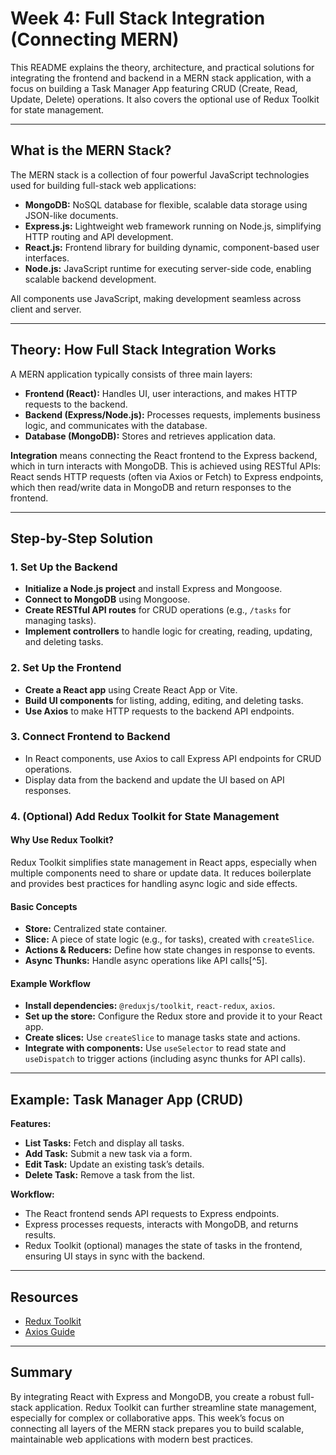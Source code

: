# Week 4: Full Stack Integration (Connecting MERN)

This README explains the theory, architecture, and practical solutions for integrating the frontend and backend in a MERN stack application, with a focus on building a Task Manager App featuring CRUD (Create, Read, Update, Delete) operations. It also covers the optional use of Redux Toolkit for state management.

---

## What is the MERN Stack?

The MERN stack is a collection of four powerful JavaScript technologies used for building full-stack web applications:

- **MongoDB:** NoSQL database for flexible, scalable data storage using JSON-like documents.
- **Express.js:** Lightweight web framework running on Node.js, simplifying HTTP routing and API development.
- **React.js:** Frontend library for building dynamic, component-based user interfaces.
- **Node.js:** JavaScript runtime for executing server-side code, enabling scalable backend development.

All components use JavaScript, making development seamless across client and server.

---

## Theory: How Full Stack Integration Works

A MERN application typically consists of three main layers:

- **Frontend (React):** Handles UI, user interactions, and makes HTTP requests to the backend.
- **Backend (Express/Node.js):** Processes requests, implements business logic, and communicates with the database.
- **Database (MongoDB):** Stores and retrieves application data.

**Integration** means connecting the React frontend to the Express backend, which in turn interacts with MongoDB. This is achieved using RESTful APIs: React sends HTTP requests (often via Axios or Fetch) to Express endpoints, which then read/write data in MongoDB and return responses to the frontend.

---

## Step-by-Step Solution

### 1. Set Up the Backend

- **Initialize a Node.js project** and install Express and Mongoose.
- **Connect to MongoDB** using Mongoose.
- **Create RESTful API routes** for CRUD operations (e.g., `/tasks` for managing tasks).
- **Implement controllers** to handle logic for creating, reading, updating, and deleting tasks.

### 2. Set Up the Frontend

- **Create a React app** using Create React App or Vite.
- **Build UI components** for listing, adding, editing, and deleting tasks.
- **Use Axios** to make HTTP requests to the backend API endpoints.

### 3. Connect Frontend to Backend

- In React components, use Axios to call Express API endpoints for CRUD operations.
- Display data from the backend and update the UI based on API responses.

### 4. (Optional) Add Redux Toolkit for State Management

#### Why Use Redux Toolkit?

Redux Toolkit simplifies state management in React apps, especially when multiple components need to share or update data. It reduces boilerplate and provides best practices for handling async logic and side effects.

#### Basic Concepts

- **Store:** Centralized state container.
- **Slice:** A piece of state logic (e.g., for tasks), created with `createSlice`.
- **Actions \& Reducers:** Define how state changes in response to events.
- **Async Thunks:** Handle async operations like API calls[^5].

#### Example Workflow

- **Install dependencies:** `@reduxjs/toolkit`, `react-redux`, `axios`.
- **Set up the store:** Configure the Redux store and provide it to your React app.
- **Create slices:** Use `createSlice` to manage tasks state and actions.
- **Integrate with components:** Use `useSelector` to read state and `useDispatch` to trigger actions (including async thunks for API calls).

---

## Example: Task Manager App (CRUD)

**Features:**

- **List Tasks:** Fetch and display all tasks.
- **Add Task:** Submit a new task via a form.
- **Edit Task:** Update an existing task’s details.
- **Delete Task:** Remove a task from the list.

**Workflow:**

- The React frontend sends API requests to Express endpoints.
- Express processes requests, interacts with MongoDB, and returns results.
- Redux Toolkit (optional) manages the state of tasks in the frontend, ensuring UI stays in sync with the backend.

---

## Resources

- [Redux Toolkit](https://redux-toolkit.js.org/)
- [Axios Guide](https://axios-http.com/docs/intro)

---

## Summary

By integrating React with Express and MongoDB, you create a robust full-stack application. Redux Toolkit can further streamline state management, especially for complex or collaborative apps. This week’s focus on connecting all layers of the MERN stack prepares you to build scalable, maintainable web applications with modern best practices.
